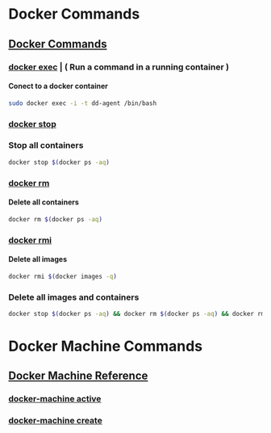 # Docker Commands
## [Docker Commands](https://docs.docker.com/engine/reference/commandline/docker/#child-commands)

### [docker exec](https://docs.docker.com/engine/reference/commandline/exec/) | ( Run a command in a running container )
#### Conect to a docker container
```bash
sudo docker exec -i -t dd-agent /bin/bash
```

### [docker stop](https://docs.docker.com/engine/reference/commandline/stop/)
### Stop all containers
```bash
docker stop $(docker ps -aq)
```

### [docker rm](https://docs.docker.com/engine/reference/commandline/rm/)
#### Delete all containers
```bash
docker rm $(docker ps -aq)
```

### [docker rmi](https://docs.docker.com/engine/reference/commandline/rmi/)
#### Delete all images
```bash
docker rmi $(docker images -q)
```

### Delete all images and containers
```bash
docker stop $(docker ps -aq) && docker rm $(docker ps -aq) && docker rmi $(docker images -q)
```


# Docker Machine Commands
## [Docker Machine Reference](https://docs.docker.com/machine/reference/)

### [docker-machine active](https://docs.docker.com/machine/reference/active/)
### [docker-machine create](https://docs.docker.com/machine/reference/create/)
